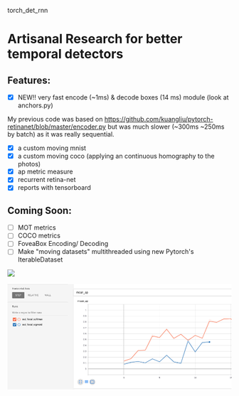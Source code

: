 torch_det_rnn

# Artisanal Research for better temporal detectors

## Features:

- [X] NEW!! very fast encode (~1ms) & decode boxes (14 ms) module (look at anchors.py)

My previous code was based on https://github.com/kuangliu/pytorch-retinanet/blob/master/encoder.py
but was much slower (~300ms ~250ms by batch) as it was really sequential.


- [X] a custom moving mnist
- [X] a custom moving coco (applying an continuous homography to the photos)
- [X] ap metric measure
- [X] recurrent retina-net
- [X] reports with tensorboard

## Coming Soon:

- [ ] MOT metrics
- [ ] COCO metrics
- [ ] FoveaBox Encoding/ Decoding
- [ ] Make "moving datasets" multithreaded using new Pytorch's IterableDataset

![](data/moving_mnist_detection.gif)

![](data/focal_softmax_vs_sigmoid.png)
